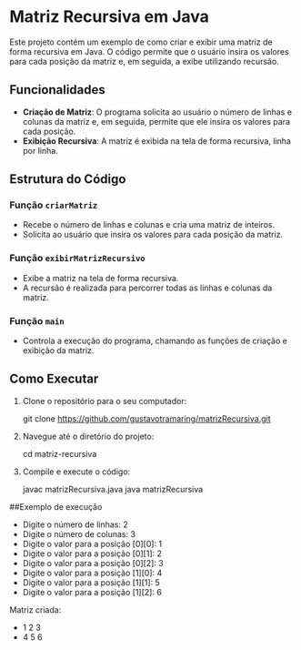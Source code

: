 # Matriz Recursiva em Java

Este projeto contém um exemplo de como criar e exibir uma matriz de forma recursiva em Java. O código permite que o usuário insira os valores para cada posição da matriz e, em seguida, a exibe utilizando recursão.

## Funcionalidades

- **Criação de Matriz**: O programa solicita ao usuário o número de linhas e colunas da matriz e, em seguida, permite que ele insira os valores para cada posição.
- **Exibição Recursiva**: A matriz é exibida na tela de forma recursiva, linha por linha.

## Estrutura do Código

### Função `criarMatriz`

- Recebe o número de linhas e colunas e cria uma matriz de inteiros.
- Solicita ao usuário que insira os valores para cada posição da matriz.

### Função `exibirMatrizRecursivo`

- Exibe a matriz na tela de forma recursiva.
- A recursão é realizada para percorrer todas as linhas e colunas da matriz.

### Função `main`

- Controla a execução do programa, chamando as funções de criação e exibição da matriz.

## Como Executar

1. Clone o repositório para o seu computador:

   git clone https://github.com/gustavotramaring/matrizRecursiva.git

2. Navegue até o diretório do projeto:
   
   cd matriz-recursiva

3. Compile e execute o código:

   javac matrizRecursiva.java
   java matrizRecursiva

##Exemplo de execução

- Digite o número de linhas: 2
- Digite o número de colunas: 3
- Digite o valor para a posição [0][0]: 1
- Digite o valor para a posição [0][1]: 2
- Digite o valor para a posição [0][2]: 3
- Digite o valor para a posição [1][0]: 4
- Digite o valor para a posição [1][1]: 5
- Digite o valor para a posição [1][2]: 6

Matriz criada:
- 1 2 3
- 4 5 6
